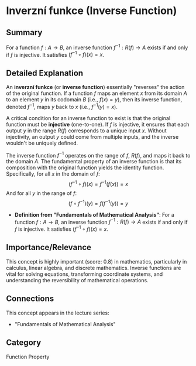 # Inverzní funkce (Inverse Function)

## Summary
For a function $f: A \to B$, an inverse function $f^{-1}: R(f) \to A$ exists if and only if $f$ is injective. It satisfies $(f^{-1} \circ f)(x) = x$.

## Detailed Explanation
An **inverzní funkce** (or **inverse function**) essentially "reverses" the action of the original function. If a function $f$ maps an element $x$ from its domain $A$ to an element $y$ in its codomain $B$ (i.e., $f(x) = y$), then its inverse function, denoted $f^{-1}$, maps $y$ back to $x$ (i.e., $f^{-1}(y) = x$).

A critical condition for an inverse function to exist is that the original function must be **injective** (one-to-one). If $f$ is injective, it ensures that each output $y$ in the range $R(f)$ corresponds to a unique input $x$. Without injectivity, an output $y$ could come from multiple inputs, and the inverse wouldn't be uniquely defined.

The inverse function $f^{-1}$ operates on the range of $f$, $R(f)$, and maps it back to the domain $A$. The fundamental property of an inverse function is that its composition with the original function yields the identity function. Specifically, for all $x$ in the domain of $f$:
$$ (f^{-1} \circ f)(x) = f^{-1}(f(x)) = x $$
And for all $y$ in the range of $f$:
$$ (f \circ f^{-1})(y) = f(f^{-1}(y)) = y $$

*   **Definition from "Fundamentals of Mathematical Analysis"**: For a function $f: A \to B$, an inverse function $f^{-1}: R(f) \to A$ exists if and only if $f$ is injective. It satisfies $(f^{-1} \circ f)(x) = x$.

## Importance/Relevance
This concept is highly important (score: 0.8) in mathematics, particularly in calculus, linear algebra, and discrete mathematics. Inverse functions are vital for solving equations, transforming coordinate systems, and understanding the reversibility of mathematical operations.

## Connections
This concept appears in the lecture series:
*   "Fundamentals of Mathematical Analysis"

## Category
Function Property